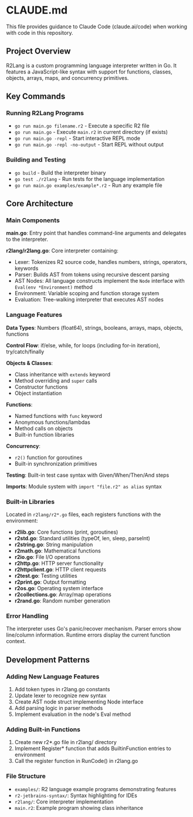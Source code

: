 # CLAUDE.md

This file provides guidance to Claude Code (claude.ai/code) when working with code in this repository.

## Project Overview

R2Lang is a custom programming language interpreter written in Go. It features a JavaScript-like syntax with support for functions, classes, objects, arrays, maps, and concurrency primitives.

## Key Commands

### Running R2Lang Programs
- `go run main.go filename.r2` - Execute a specific R2 file
- `go run main.go` - Execute `main.r2` in current directory (if exists)
- `go run main.go -repl` - Start interactive REPL mode
- `go run main.go -repl -no-output` - Start REPL without output

### Building and Testing
- `go build` - Build the interpreter binary
- `go test ./r2lang` - Run tests for the language implementation
- `go run main.go examples/example*.r2` - Run any example file

## Core Architecture

### Main Components

**main.go**: Entry point that handles command-line arguments and delegates to the interpreter.

**r2lang/r2lang.go**: Core interpreter containing:
- Lexer: Tokenizes R2 source code, handles numbers, strings, operators, keywords
- Parser: Builds AST from tokens using recursive descent parsing  
- AST Nodes: All language constructs implement the `Node` interface with `Eval(env *Environment)` method
- Environment: Variable scoping and function storage system
- Evaluation: Tree-walking interpreter that executes AST nodes

### Language Features

**Data Types**: Numbers (float64), strings, booleans, arrays, maps, objects, functions

**Control Flow**: if/else, while, for loops (including for-in iteration), try/catch/finally

**Objects & Classes**: 
- Class inheritance with `extends` keyword
- Method overriding and `super` calls
- Constructor functions
- Object instantiation

**Functions**: 
- Named functions with `func` keyword
- Anonymous functions/lambdas
- Method calls on objects
- Built-in function libraries

**Concurrency**: 
- `r2()` function for goroutines
- Built-in synchronization primitives

**Testing**: Built-in test case syntax with Given/When/Then/And steps

**Imports**: Module system with `import "file.r2" as alias` syntax

### Built-in Libraries

Located in `r2lang/r2*.go` files, each registers functions with the environment:

- **r2lib.go**: Core functions (print, goroutines)  
- **r2std.go**: Standard utilities (typeOf, len, sleep, parseInt)
- **r2string.go**: String manipulation
- **r2math.go**: Mathematical functions
- **r2io.go**: File I/O operations  
- **r2http.go**: HTTP server functionality
- **r2httpclient.go**: HTTP client requests
- **r2test.go**: Testing utilities
- **r2print.go**: Output formatting
- **r2os.go**: Operating system interface
- **r2collections.go**: Array/map operations
- **r2rand.go**: Random number generation

### Error Handling

The interpreter uses Go's panic/recover mechanism. Parser errors show line/column information. Runtime errors display the current function context.

## Development Patterns

### Adding New Language Features
1. Add token types in r2lang.go constants
2. Update lexer to recognize new syntax
3. Create AST node struct implementing Node interface  
4. Add parsing logic in parser methods
5. Implement evaluation in the node's Eval method

### Adding Built-in Functions
1. Create new r2*.go file in r2lang/ directory
2. Implement Register* function that adds BuiltinFunction entries to environment
3. Call the register function in RunCode() in r2lang.go

### File Structure
- `examples/`: R2 language example programs demonstrating features
- `r2-jetbrains-syntax/`: Syntax highlighting for IDEs  
- `r2lang/`: Core interpreter implementation
- `main.r2`: Example program showing class inheritance